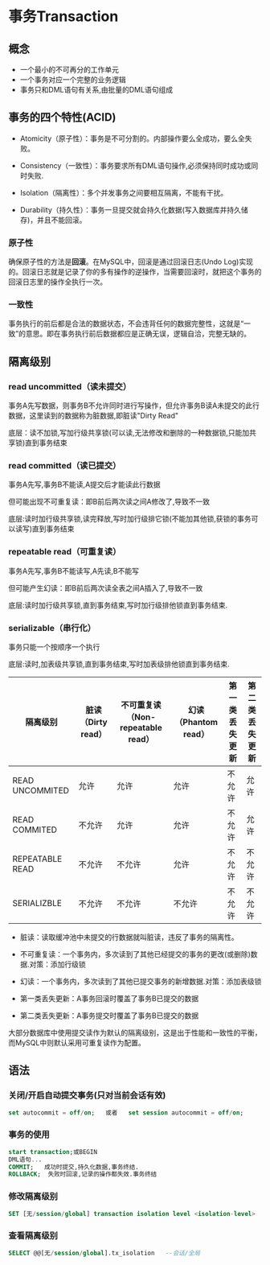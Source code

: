 # 事务Transaction

## 概念

- 一个最小的不可再分的工作单元
- 一个事务对应一个完整的业务逻辑
- 事务只和DML语句有关系,由批量的DML语句组成

## 事务的四个特性(ACID)

- Atomicity（原子性）：事务是不可分割的。内部操作要么全成功，要么全失败。

- Consistency（一致性）：事务要求所有DML语句操作,必须保持同时成功或同时失败. 

- Isolation（隔离性）：多个并发事务之间要相互隔离，不能有干扰。

- Durability（持久性）：事务一旦提交就会持久化数据(写入数据库并持久储存)，并且不能回滚。

### 原子性

确保原子性的方法是**回滚**。在MySQL中，回滚是通过回滚日志(Undo Log)实现的。回滚日志就是记录了你的多有操作的逆操作，当需要回滚时，就把这个事务的回滚日志里的操作全执行一次。

### 一致性

事务执行的前后都是合法的数据状态，不会违背任何的数据完整性，这就是“一致”的意思。即在事务执行前后数据都应是正确无误，逻辑自洽，完整无缺的。

## 隔离级别

### read uncommitted（读未提交）

 事务A先写数据，则事务B不允许同时进行写操作，但允许事务B读A未提交的此行数据，这里读到的数据称为脏数据,即脏读"Dirty Read"

底层：读不加锁,写加行级共享锁(可以读,无法修改和删除的一种数据锁,只能加共享锁)直到事务结束

### read committed（读已提交）

事务A先写,事务B不能读,A提交后才能读此行数据

但可能出现不可重复读：即B前后两次读之间A修改了,导致不一致

底层:读时加行级共享锁,读完释放,写时加行级排它锁(不能加其他锁,获锁的事务可以读写)直到事务结束

### repeatable read（可重复读）

事务A先写,事务B不能读写,A先读,B不能写

但可能产生幻读：即B前后两次读全表之间A插入了,导致不一致

底层:读时加行级共享锁,直到事务结束,写时加行级排他锁直到事务结束.

### serializable（串行化）

事务只能一个按顺序一个执行

底层:读时,加表级共享锁,直到事务结束,写时加表级排他锁直到事务结束.

 

| 隔离级别        | 脏读（Dirty   read） | 不可重复读（Non-repeatable   read） | 幻读（Phantom   read） | 第一类丢失更新 | 第二类丢失更新 |
| --------------- | -------------------- | ----------------------------------- | ---------------------- | -------------- | -------------- |
| READ UNCOMMITED | 允许                 | 允许                                | 允许                   | 不允许         | 允许           |
| READ COMMITED   | 不允许               | 允许                                | 允许                   | 不允许         | 允许           |
| REPEATABLE READ | 不允许               | 不允许                              | 允许                   | 不允许         | 不允许         |
| SERIALIZBLE     | 不允许               | 不允许                              | 不允许                 | 不允许         | 不允许         |

- 脏读：读取缓冲池中未提交的行数据就叫脏读，违反了事务的隔离性。

- 不可重复读：一个事务内，多次读到了其他已经提交的事务的更改(或删除)数据.对策：添加行级锁

- 幻读：一个事务内，多次读到了其他已提交事务的新增数据.对策：添加表级锁

- 第一类丢失更新：A事务回滚时覆盖了事务B已提交的数据

- 第二类丢失更新：A事务提交时覆盖了事务B已提交的数据


大部分数据库中使用提交读作为默认的隔离级别，这是出于性能和一致性的平衡，而MySQL中则默认采用可重复读作为配置。

## 语法

### 关闭/开启自动提交事务(只对当前会话有效)

```sql
set autocommit = off/on;   或者   set session autocommit = off/on;
```

### 事务的使用

```sql
start transaction;或BEGIN
DML语句...
COMMIT;   成功时提交,持久化数据,事务终结.
ROLLBACK;  失败时回滚,记录的操作都失效.事务终结
```

### 修改隔离级别

```sql
SET [无/session/global] transaction isolation level <isolation-level>
```

### 查看隔离级别

```sql
SELECT @@[无/session/global].tx_isolation   --会话/全局
```

